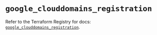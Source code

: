 # `google_clouddomains_registration`

Refer to the Terraform Registry for docs: [`google_clouddomains_registration`](https://registry.terraform.io/providers/hashicorp/google/6.11.1/docs/resources/clouddomains_registration).
